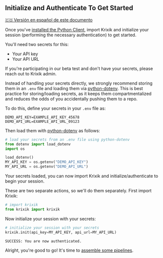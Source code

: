 ## Initialize and Authenticate To Get Started
[🇨🇴 Versión en español de este documento](https://krixik-docs.readthedocs.io/es-main/sistema/inicializacion/inicializacion_y_autenticacion/)

Once you've [installed the Python Client](install_client.md), import Krixik and initialize your session (performing the necessary authentication) to get started.

You'll need two secrets for this:

- Your API key
- Your API URL

If you're participating in our beta test and don't have your secrets, please reach out to Krixik admin.

Instead of handling your secrets directly, we strongly recommend storing them in an `.env` file and loading them via [python-dotenv](https://pypi.org/project/python-dotenv/). This is best practice for storing/loading secrets, as it keeps them compartmentalized and reduces the odds of you accidentally pushing them to a repo.

To do this, define your secrets in your `.env` file as:

```ssh-config
DEMO_API_KEY=EXAMPLE_API_KEY_45678
DEMO_API_URL=EXAMPLE_API_URL_09123
```

Then load them with [python-dotenv](https://pypi.org/project/python-dotenv/) as follows:


```python
# load your secrets from an .env file using python-dotenv
from dotenv import load_dotenv
import os

load_dotenv()
MY_API_KEY = os.getenv("DEMO_API_KEY")
MY_API_URL = os.getenv("DEMO_API_URL")
```

Your secrets loaded, you can now import Krixik and initialize/authenticate to begin your session.

These are two separate actions, so we'll do them separately. First import Krixik:


```python
# import krixik
from krixik import krixik
```

Now initialize your session with your secrets:


```python
# initialize your session with your secrets
krixik.init(api_key=MY_API_KEY, api_url=MY_API_URL)
```

    SUCCESS: You are now authenticated.


Alright, you're good to go! It's time to [assemble some pipelines](../pipeline_creation/create_pipeline.md).
